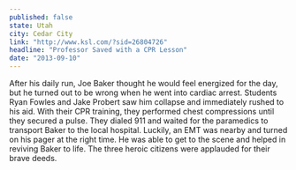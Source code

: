 ```yaml
---
published: false
state: Utah
city: Cedar City
link: "http://www.ksl.com/?sid=26804726"
headline: "Professor Saved with a CPR Lesson"
date: "2013-09-10"
---
```


After his daily run, Joe Baker thought he would feel energized for the day, but he turned out to be wrong when he went into cardiac arrest.  Students Ryan Fowles and Jake Probert saw him collapse and immediately rushed to his aid. With their CPR training, they performed chest compressions until they secured a pulse. They dialed 911 and waited for the paramedics to transport Baker to the local hospital. Luckily, an EMT was nearby and turned on his pager at the right time. He was able to get to the scene and helped in reviving Baker to life. The three heroic citizens were applauded for their brave deeds.
